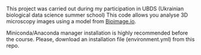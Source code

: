 This project was carried out during my participation in UBDS (Ukrainian biological data science summer school)
This code allows you analyse 3D microscopy images using a model from [Bioimage.io](https://bioimage.io/#/models).

Miniconda/Anaconda manager installation is highly recommended before the course. 
Please, download an installation file (environment.yml) from this repo.
